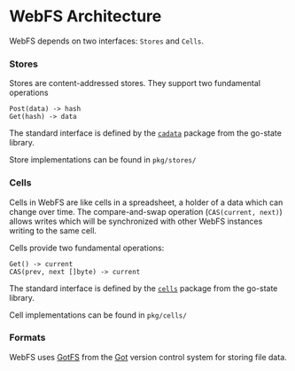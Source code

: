 # WebFS Architecture

WebFS depends on two interfaces: `Stores` and `Cells`.

### Stores
Stores are content-addressed stores.
They support two fundamental operations

```
Post(data) -> hash
Get(hash) -> data
```
The standard interface is defined by the [`cadata`](http://github.com/brendoncarroll/go-state/tree/master/cadata) package from the go-state library.

Store implementations can be found in `pkg/stores/`

### Cells
Cells in WebFS are like cells in a spreadsheet, a holder of a data which can change over time.
The compare-and-swap operation (`CAS(current, next)`) allows writes which will be synchronized with other WebFS instances writing to the same cell.

Cells provide two fundamental operations:
```
Get() -> current
CAS(prev, next []byte) -> current
```

The standard interface is defined by the [`cells`](https://github.com/brendoncarroll/go-state/tree/master/cells) package from the go-state library.

Cell implementations can be found in `pkg/cells/`

### Formats
WebFS uses [GotFS](https://github.com/gotvc/got/tree/master/pkg/gotfs) from the [Got](https://github.com/gotvc/got) version control system for storing file data.
